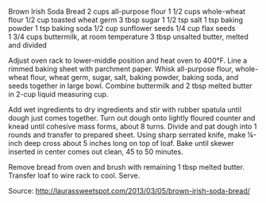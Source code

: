 Brown Irish Soda Bread
2 cups all-purpose flour
1 1/2 cups whole-wheat flour
1/2 cup toasted wheat germ
3 tbsp sugar
1 1/2 tsp salt
1 tsp baking powder
1 tsp baking soda
1/2 cup sunflower seeds
1/4 cup flax seeds
1 3/4 cups buttermilk, at room temperature
3 tbsp unsalted butter, melted and divided

Adjust oven rack to lower-middle position and heat oven to 400°F. Line a rimmed baking sheet with parchment paper. Whisk all-purpose flour, whole-wheat flour, wheat germ, sugar, salt, baking powder, baking soda, and seeds together in large bowl. Combine buttermilk and 2 tbsp melted butter in 2-cup liquid measuring cup.

Add wet ingredients to dry ingredients and stir with rubber spatula until dough just comes together. Turn out dough onto lightly floured counter and knead until cohesive mass forms, about 8 turns. Divide and pat dough into 1 rounds and transfer to prepared sheet. Using sharp serrated knife, make ¼-inch deep cross about 5 inches long on top of loaf. Bake until skewer inserted in center comes out clean, 45 to 50 minutes.

Remove bread from oven and brush with remaining 1 tbsp melted butter. Transfer loaf to wire rack to cool. Serve.


Source: http://laurassweetspot.com/2013/03/05/brown-irish-soda-bread/
